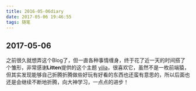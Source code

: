 ```yaml
---
title: 2016-05-06diary
date: 2017-05-06 19:46:55
tags: 随笔
---
```


## 2017-05-06 
之前很久就想弄这个Blog了，但一直各种事情缠身，终于花了近一天的时间搭了个雏形，非常感谢**Litten**提供的这个主题 [yilia](https://github.com/litten/hexo-theme-yilia.git)，很喜欢它，虽然不是一枚前端猿，但其实发现能够自己折腾折腾做些好玩有好看的东西也还蛮有意思的，所以后面也还是会继续不断地折腾，向大神学习，一点点的进步！
